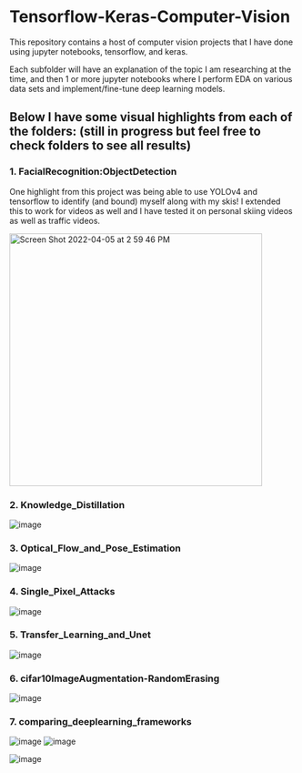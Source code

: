 # Tensorflow-Keras-Computer-Vision
This repository contains a host of computer vision projects that I have done using jupyter notebooks, tensorflow, and keras.

Each subfolder will have an explanation of the topic I am researching at the time, and then 1 or more jupyter notebooks where I perform EDA on various data sets and implement/fine-tune deep learning models.

## Below I have some visual highlights from each of the folders: (still in progress but feel free to check folders to see all results)

### 1. FacialRecognition:ObjectDetection
One highlight from this project was being able to use YOLOv4 and tensorflow to identify (and bound) myself along with my skis!  I extended this to work for videos as well and I have tested it on personal skiing videos as well as traffic videos.

<img width="444" alt="Screen Shot 2022-04-05 at 2 59 46 PM" src="https://user-images.githubusercontent.com/77595308/161848749-58c7d095-ba15-429b-aac9-6bea68215ac4.png">

### 2. Knowledge_Distillation

![image](https://user-images.githubusercontent.com/77595308/163070822-4d30819c-b90f-43e5-b322-ac128788cd31.png)

### 3. Optical_Flow_and_Pose_Estimation
![image](https://user-images.githubusercontent.com/77595308/163072615-07b890fc-6bce-4945-87ac-7c52ac693af0.png)



### 4. Single_Pixel_Attacks
![image](https://user-images.githubusercontent.com/77595308/163071537-5a9562a5-254f-4510-bf33-25f9b4cd6687.png)

### 5. Transfer_Learning_and_Unet
![image](https://user-images.githubusercontent.com/77595308/163071893-484dfd73-b56a-4c4b-928c-62d5a0352e38.png)

### 6. cifar10ImageAugmentation-RandomErasing
![image](https://user-images.githubusercontent.com/77595308/163071617-04ce5086-1619-45de-b5d2-b64f8380520c.png)


### 7. comparing_deeplearning_frameworks
![image](https://user-images.githubusercontent.com/77595308/163072055-18360e16-0d9b-45a2-bd1a-6f77e1df391b.png)
![image](https://user-images.githubusercontent.com/77595308/163072081-66539e32-ae79-4c50-b62a-b2a0e875e4e0.png)


![image](https://user-images.githubusercontent.com/77595308/163070822-4d30819c-b90f-43e5-b322-ac128788cd31.png)
